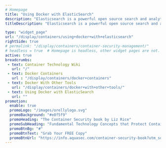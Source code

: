 ```yaml
---
# Homepage
title: "Using Docker with ElasticSearch"
description: "Elasticsearch is a powerful open source search and analytics engine that makes data easy to explore. This page gathers resources about how to use Docker with ElasticSearch, Kibana and Logstash for monitoring, log analysis and how to deploy elasticsearch docker containers."
titleDescription: "Elasticsearch is a powerful open source search and analytics engine that makes data easy to explore. This page gathers resources about how to use <a href='/display/containers/docker+architecture'>Docker</a> with ElasticSearch, Kibana and Logstash for <a href='/display/containers/container+monitoring'>monitoring</a>, log analysis and how to deploy elasticsearch docker containers." 

type: "widget_page"
url: "/display/containers/using+docker+with+elasticsearch" 
rightSide: true 
# permalink: "/display/containers/container-security-management/"
# headless = true  # Homepage is headless, other widget pages are not.
active: true
breadcrumbs:
 - text: Container Technology Wiki
   url: "/"
 - text: Docker Containers
   url : "/display/containers/docker+containers"
 - text: Docker With Other Tools
   url: "/display/containers/docker+with+other+tools/"
 - text: Using Docker with ElasticSearch
   url: ""
promotion:
  enable: true
  promoLogo: "/images/orellylogo.svg"
  promoBackground: "#e8f5f9"
  promoHeading: "The Container Security book by Liz Rice"
  promoSubHeading: "Fundamental Technology Concepts that Protect Containerized Applications"
  promoBtnBg: "#"
  promoBtnText: "Grab Your FREE Copy"
  promoBtnUrl: "https://info.aquasec.com/container-security-book?utm_source=wiki"
---
```




